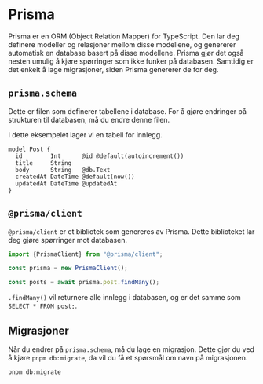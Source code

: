 # Prisma

Prisma er en ORM (Object Relation Mapper) for TypeScript. Den lar deg definere modeller og relasjoner mellom disse modellene, og genererer automatisk en database basert på disse modellene. Prisma gjør det også nesten umulig å kjøre spørringer som ikke funker på databasen. Samtidig er det enkelt å lage migrasjoner, siden Prisma genererer de for deg.

## `prisma.schema`

Dette er filen som definerer tabellene i database. For å gjøre endringer på strukturen til databasen, må du endre denne filen.

I dette eksempelet lager vi en tabell for innlegg.

```prisma
model Post {
  id        Int      @id @default(autoincrement())
  title     String
  body      String   @db.Text
  createdAt DateTime @default(now())
  updatedAt DateTime @updatedAt
}
```

## `@prisma/client`

`@prisma/client` er et bibliotek som genereres av Prisma. Dette biblioteket lar deg gjøre spørringer mot databasen.

```ts
import {PrismaClient} from "@prisma/client";

const prisma = new PrismaClient();

const posts = await prisma.post.findMany();
```

`.findMany()` vil returnere alle innlegg i databasen, og er det samme som `SELECT * FROM post;`.

## Migrasjoner

Når du endrer på `prisma.schema`, må du lage en migrasjon. Dette gjør du ved å kjøre `pnpm db:migrate`, da vil du få et spørsmål om navn på migrasjonen.

```sh
pnpm db:migrate
```
